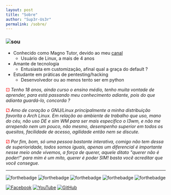 ```yaml
---
layout: post
title: "Sobre"
author: "Sup3r-Us3r"
permalink: /sobre/
---
```


### ![sou](https://img.shields.io/badge/SOU-%3A-red.svg)

* Conhecido como Magno Tutor, devido ao meu [canal](https://youtube.com/MagnoTutor)
    - Usuário de Linux, a mais de 4 anos
* Amante de tecnologia
    - Entusiasta em customização, afinal qual a graça do default ?
* Estudante em práticas de pentesting/hacking
    - Desenvolvedor ou ao menos tento ser em python


<font color="#ff0000">⚀</font> _Tenho 18 anos, ainda curso o ensino médio, tenho muita vontade de aprender, para está passando meu conhecimento adiante, pois do que adianta guardá-lo, concorda ?_

<font color="#ff0000">⚁</font> _Amo de coração o GNU/Linux principalmente a minha distribuição favorita o Arch Linux. Em relação ao ambiente de trabalho que uso, mano do céu, não uso DE e sim WM para ser mais específico o I3wm, e não me arrependo nem um pouco, não mesmo, desempenho superior em todos os quesitos, facilidade de acesso, agilidade então nem se discute._

<font color="#ff0000">⚂</font> _Por fim, bom, só uma pessoa bastante interativa, comigo não tem dessa de superioridade, todos somos iguais, apenas um diferencial é importante nesse meio onde vivemos, a força de querer, aquele ditato "querer não é poder!" para mim é um mito, querer é poder SIM! basta você acreditar que você consegue._

<hr>


![forthebadge](http://forthebadge.com/images/badges/made-with-ruby.svg) ![forthebadge](http://forthebadge.com/images/badges/built-with-love.svg) ![forthebadge](http://forthebadge.com/images/badges/uses-html.svg) ![forthebadge](http://forthebadge.com/images/badges/uses-css.svg) ![forthebadge](http://forthebadge.com/images/badges/fo-real.svg)

[![Facebook](https://img.shields.io/badge/FACEBOOK-ツ-blue.svg)](https://facebook.com/mypagemagnotutor) [![YouTube](https://img.shields.io/badge/YOUTUBE-♥-red.svg)](https://youtube.com/MagnoTutor) [![GitHub](https://img.shields.io/badge/GITHUB-★-yellow.svg)](https://github.com/Sup3r-Us3r)

<div id="fb-root"></div>
<script>(function(d, s, id) {
  var js, fjs = d.getElementsByTagName(s)[0];
  if (d.getElementById(id)) return;
  js = d.createElement(s); js.id = id;
  js.src = "//connect.facebook.net/pt_BR/sdk.js#xfbml=1&version=v2.10";
  fjs.parentNode.insertBefore(js, fjs);
}(document, 'script', 'facebook-jssdk'));</script>

<div class="fb-comments" data-href="https://sup3r-us3r.github.io/sobre/" data-width="800x400" data-numposts="6"></div>
